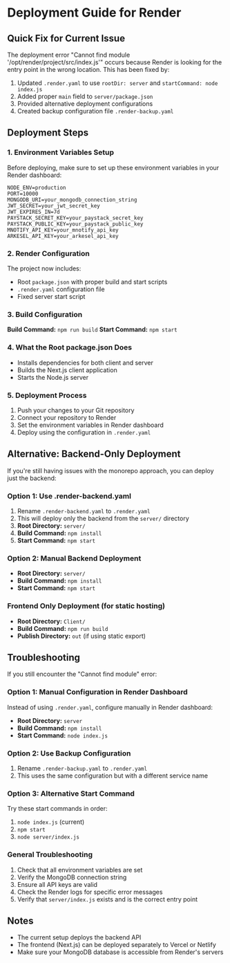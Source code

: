 # Deployment Guide for Render

## Quick Fix for Current Issue

The deployment error "Cannot find module '/opt/render/project/src/index.js'" occurs because Render is looking for the entry point in the wrong location. This has been fixed by:

1. Updated `.render.yaml` to use `rootDir: server` and `startCommand: node index.js`
2. Added proper `main` field to `server/package.json`
3. Provided alternative deployment configurations
4. Created backup configuration file `.render-backup.yaml`

## Deployment Steps

### 1. Environment Variables Setup

Before deploying, make sure to set up these environment variables in your Render dashboard:

```env
NODE_ENV=production
PORT=10000
MONGODB_URI=your_mongodb_connection_string
JWT_SECRET=your_jwt_secret_key
JWT_EXPIRES_IN=7d
PAYSTACK_SECRET_KEY=your_paystack_secret_key
PAYSTACK_PUBLIC_KEY=your_paystack_public_key
MNOTIFY_API_KEY=your_mnotify_api_key
ARKESEL_API_KEY=your_arkesel_api_key
```

### 2. Render Configuration

The project now includes:
- Root `package.json` with proper build and start scripts
- `.render.yaml` configuration file
- Fixed server start script

### 3. Build Configuration

**Build Command:** `npm run build`
**Start Command:** `npm start`

### 4. What the Root package.json Does

- Installs dependencies for both client and server
- Builds the Next.js client application
- Starts the Node.js server

### 5. Deployment Process

1. Push your changes to your Git repository
2. Connect your repository to Render
3. Set the environment variables in Render dashboard
4. Deploy using the configuration in `.render.yaml`

## Alternative: Backend-Only Deployment

If you're still having issues with the monorepo approach, you can deploy just the backend:

### Option 1: Use .render-backend.yaml
1. Rename `.render-backend.yaml` to `.render.yaml`
2. This will deploy only the backend from the `server/` directory
3. **Root Directory:** `server/`
4. **Build Command:** `npm install`
5. **Start Command:** `npm start`

### Option 2: Manual Backend Deployment
- **Root Directory:** `server/`
- **Build Command:** `npm install`
- **Start Command:** `npm start`

### Frontend Only Deployment (for static hosting)
- **Root Directory:** `Client/`
- **Build Command:** `npm run build`
- **Publish Directory:** `out` (if using static export)

## Troubleshooting

If you still encounter the "Cannot find module" error:

### Option 1: Manual Configuration in Render Dashboard
Instead of using `.render.yaml`, configure manually in Render dashboard:
- **Root Directory:** `server`
- **Build Command:** `npm install`
- **Start Command:** `node index.js`

### Option 2: Use Backup Configuration
1. Rename `.render-backup.yaml` to `.render.yaml`
2. This uses the same configuration but with a different service name

### Option 3: Alternative Start Command
Try these start commands in order:
1. `node index.js` (current)
2. `npm start`
3. `node server/index.js`

### General Troubleshooting
1. Check that all environment variables are set
2. Verify the MongoDB connection string
3. Ensure all API keys are valid
4. Check the Render logs for specific error messages
5. Verify that `server/index.js` exists and is the correct entry point

## Notes

- The current setup deploys the backend API
- The frontend (Next.js) can be deployed separately to Vercel or Netlify
- Make sure your MongoDB database is accessible from Render's servers
